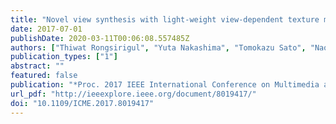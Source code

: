 ```yaml
---
title: "Novel view synthesis with light-weight view-dependent texture mapping for a stereoscopic HMD"
date: 2017-07-01
publishDate: 2020-03-11T00:06:08.557485Z
authors: ["Thiwat Rongsirigul", "Yuta Nakashima", "Tomokazu Sato", "Naokazu Yokoya"]
publication_types: ["1"]
abstract: ""
featured: false
publication: "*Proc. 2017 IEEE International Conference on Multimedia and Expo (ICME)*"
url_pdf: "http://ieeexplore.ieee.org/document/8019417/"
doi: "10.1109/ICME.2017.8019417"
---
```


